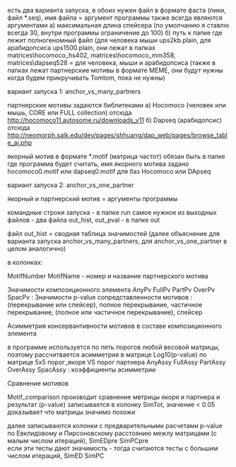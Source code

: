 есть два варианта запуска, в обоих нужен файл в формате фаста (пики, файл *.seq), имя файла = аргумент программы
также всегда являются аргументами 
а) максимальная длина спейсера (по умолчанию я ставлю всегда 30, внутри программы ограничение до 100)
б) путь к папке где лежит полногеномный файл (для человека мыши ups2kb.plain, для арабидопсиса ups1500.plain, они лежат в папках 
matrices\hocomoco_hs402,  matrices\hocomoco_mm358,  matrices\dapseq528 = для человека, мыши и арабидопсиса
(также в папках лежат партнерские мотивы в формате MEME, они будут нужны когда будем прикручивать Tomtom, пока не нужны)

вариант запуска 1: anchor_vs_many_partners

партнерские мотивы задаются библитеками 
а) Hocomoco (человек или мышь, CORE или FULL collection) отсюда http://hocomoco11.autosome.ru/downloads_v11
б) Dapseq (арабидопсис) отсюда http://neomorph.salk.edu/dev/pages/shhuang/dap_web/pages/browse_table_aj.php

якорный мотив в формате *.motif (матрица частот) обязан быть в папке где программа будет считать, имя якорного мотива задано hocomoco0.motif или dapseq0.motif
для баз Hocomoco или DApseq


вариант запуска 2: anchor_vs_one_partner

якорный и партнерский мотив = аргументы программы

командные строки запуска - в папке run
самое нужное из выходных файлов - два файла out_hist, out_pval - в папке out


файл out_hist = сводная таблица значимостей (далее объяснение для варианта запуска anchor_vs_many_partners, для anchor_vs_one_partner в целом аналогично)

в колонках:


MotifNumber	MotifName - номер и название партнерского мотива

Значимости композиционного элемента
AnyPv	FullPv	PartPv	OverPv	SpacPv	:	Значимости p-value сопредставленности мотивов : (перекрывание или спейсер), полное перекрывание, частичное перекрывание, (полное или частичное перекрывание), спейсер


Асимметрия консервантивности мотивов в составе композиционного элемента

в программе используется по пять порогов любой весовой матрицы, поэтому рассчитвается асимметрия в матрице Log10(p-value) по матрице 5х5 порог_якоря VS порог партнера
AnyAssy	FullAssy	PartAssy	OverAssy	SpacAssy  :  коэффициенты асимметрии


Сравнение мотивов

Motif_comparison производит сравнение мвтрицы якоря и партнера и результат (p-value) записывается в колонку SimTot, значение < 0.05 доказывает что матрицы значимо похожи

далее записываются колонки с предварительными расчетами p-value по Евклидовому и Пирсоновскому расстоянию межлу матрицами (с малым числом итераций), SimEDpre	SimPCpre	
если эти тесты дают значимость - тогда считаются тесты с большим числом итераций, SimED	SimPC
